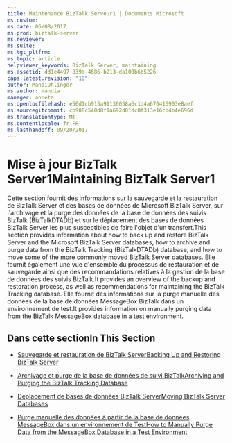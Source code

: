```yaml
---
title: Maintenance BizTalk Serveur1 | Documents Microsoft
ms.custom: 
ms.date: 06/08/2017
ms.prod: biztalk-server
ms.reviewer: 
ms.suite: 
ms.tgt_pltfrm: 
ms.topic: article
helpviewer_keywords: BizTalk Server, maintaining
ms.assetid: dd1e4497-839a-4686-b213-da100b6b5226
caps.latest.revision: "18"
author: MandiOhlinger
ms.author: mandia
manager: anneta
ms.openlocfilehash: e56d1cb915a91136058a6c1d4a670416903e8aef
ms.sourcegitcommit: cb908c540d8f1a692d01dc8f313e16cb4b4e696d
ms.translationtype: MT
ms.contentlocale: fr-FR
ms.lasthandoff: 09/20/2017
---
```

# <a name="maintaining-biztalk-server1"></a><span data-ttu-id="1d23c-102">Mise à jour BizTalk Server1</span><span class="sxs-lookup"><span data-stu-id="1d23c-102">Maintaining BizTalk Server1</span></span>
<span data-ttu-id="1d23c-103">Cette section fournit des informations sur la sauvegarde et la restauration de BizTalk Server et des bases de données de Microsoft BizTalk Server, sur l'archivage et la purge des données de la base de données des suivis BizTalk (BizTalkDTADb) et sur le déplacement des bases de données BizTalk Server les plus susceptibles de faire l'objet d'un transfert.</span><span class="sxs-lookup"><span data-stu-id="1d23c-103">This section provides information about how to back up and restore BizTalk Server and the Microsoft BizTalk Server databases, how to archive and purge data from the BizTalk Tracking (BizTalkDTADb) database, and how to move some of the more commonly moved BizTalk Server databases.</span></span> <span data-ttu-id="1d23c-104">Elle fournit également une vue d'ensemble du processus de restauration et de sauvegarde ainsi que des recommandations relatives à la gestion de la base de données des suivis BizTalk.</span><span class="sxs-lookup"><span data-stu-id="1d23c-104">It provides an overview of the backup and restoration process, as well as recommendations for maintaining the BizTalk Tracking database.</span></span> <span data-ttu-id="1d23c-105">Elle fournit des informations sur la purge manuelle des données de la base de données MessageBox BizTalk dans un environnement de test.</span><span class="sxs-lookup"><span data-stu-id="1d23c-105">It provides information on manually purging data from the BizTalk MessageBox database in a test environment.</span></span>  
  
## <a name="in-this-section"></a><span data-ttu-id="1d23c-106">Dans cette section</span><span class="sxs-lookup"><span data-stu-id="1d23c-106">In This Section</span></span>  
  
-   [<span data-ttu-id="1d23c-107">Sauvegarde et restauration de BizTalk Server</span><span class="sxs-lookup"><span data-stu-id="1d23c-107">Backing Up and Restoring BizTalk Server</span></span>](../core/backing-up-and-restoring-biztalk-server.md)  
  
-   [<span data-ttu-id="1d23c-108">Archivage et purge de la base de données de suivi BizTalk</span><span class="sxs-lookup"><span data-stu-id="1d23c-108">Archiving and Purging the BizTalk Tracking Database</span></span>](../core/archiving-and-purging-the-biztalk-tracking-database.md)  
  
-   [<span data-ttu-id="1d23c-109">Déplacement de bases de données BizTalk Server</span><span class="sxs-lookup"><span data-stu-id="1d23c-109">Moving BizTalk Server Databases</span></span>](../core/moving-biztalk-server-databases.md)  
  
-   [<span data-ttu-id="1d23c-110">Purge manuelle des données à partir de la base de données MessageBox dans un environnement de Test</span><span class="sxs-lookup"><span data-stu-id="1d23c-110">How to Manually Purge Data from the MessageBox Database in a Test Environment</span></span>](../core/how-to-manually-purge-data-from-the-messagebox-database-in-a-test-environment.md)
